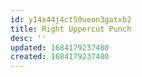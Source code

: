 ```yaml
---
id: y14x44j4ct50ueon3gatxb2
title: Right Uppercut Punch
desc: ''
updated: 1684179237480
created: 1684179237480
---
```

